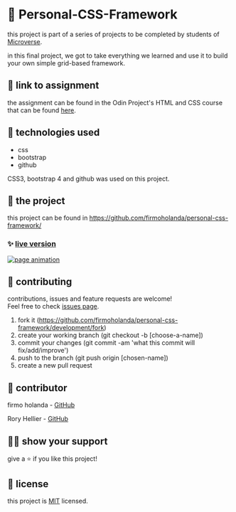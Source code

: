 # 📃 Personal-CSS-Framework

this project is part of a series of projects to be completed by students of [Microverse](https://www.microverse.org/ 'The Global School for Remote Software Developers!').

in this final project, we got to take everything we learned and use it to build your own simple grid-based framework.



## 🔗 link to assignment

the assignment can be found in the Odin Project's HTML and CSS course that can be found [here](https://www.theodinproject.com/courses/html5-and-css3/lessons/design-your-own-grid-based-framework).



## 📡 technologies used

- css
- bootstrap
- github

CSS3, bootstrap 4 and github was used on this project.



## 🚀 the project

this project can be found in https://github.com/firmoholanda/personal-css-framework/

### ✨ [live version](https://raw.githack.com/firmoholanda/personal-css-framework/development/css/personal-css-framework.css)

<a href="https://raw.githack.com/firmoholanda/personal-css-framework/development/css/personal-css-framework.css" target="_blank">
    <img alt="page animation" src="https://github.com/firmoholanda/personal-css-framework/blob/development/img/screenshot01.png"/>
</a>



## 🤝 contributing

contributions, issues and feature requests are welcome!<br/>Feel free to check [issues page](https://github.com/firmoholanda/personal-css-framework/development/issues).

1. fork it (https://github.com/firmoholanda/personal-css-framework/development/fork)
2. create your working branch (git checkout -b [choose-a-name])
3. commit your changes (git commit -am 'what this commit will fix/add/improve')
4. push to the branch (git push origin [chosen-name])
5. create a new pull request



## 🤖 contributor

firmo holanda - [GitHub](https://github.com/firmoholanda)

Rory Hellier - [GitHub](https://github.com/Rhelli)


## 🙋‍♂ show your support

give a ⭐️ if you like this project!



## 📝 license

this project is [MIT](https://github.com/firmoholanda/personal-css-framework/development/blob/development/license.txt) licensed.
